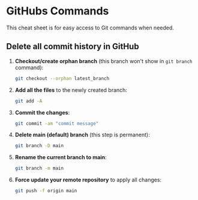 # GitHubs Commands

This cheat sheet is for easy access to Git commands when needed.

## Delete all commit history in GitHub

1. **Checkout/create orphan branch** (this branch won't show in `git branch` command):
    ```bash
    git checkout --orphan latest_branch
    ```

2. **Add all the files** to the newly created branch:
    ```bash
    git add -A
    ```

3. **Commit the changes**:
    ```bash
    git commit -am "commit message"
    ```

4. **Delete main (default) branch** (this step is permanent):
    ```bash
    git branch -D main
    ```

5. **Rename the current branch to main**:
    ```bash
    git branch -m main
    ```

6. **Force update your remote repository** to apply all changes:
    ```bash
    git push -f origin main
    ```
